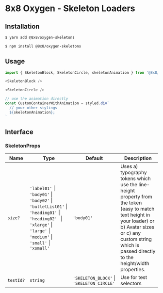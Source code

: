 # 8x8 Oxygen - Skeleton Loaders

## Installation

```sh
$ yarn add @8x8/oxygen-skeletons
```

```sh
$ npm install @8x8/oxygen-skeletons
```

## Usage

```js
import { SkeletonBlock, SkeletonCircle, skeletonAnimation } from '@8x8/oxygen-skeletons';

<SkeletonBlock />

<SkeletonCircle />

// use the animation directly
const CustomContainerWithAnimation = styled.div`
  // your other stylings
  ${skeletonAnimation};
`
```

## Interface

### SkeletonProps

| Name      | Type                                                                                                                                                               | Default                                   | Description                                                                                                                                                                                                                |
| --------- | ------------------------------------------------------------------------------------------------------------------------------------------------------------------ | ----------------------------------------- | -------------------------------------------------------------------------------------------------------------------------------------------------------------------------------------------------------------------------- |
| `size?`   | `'label01'` \| `'body01'` \| `'body02'` \| `'bulletList01'` \| `'heading01'` \| `'heading02' ` \| `'xlarge'` \| `'large'` \| `'medium'` \| `'small'` \| `'xsmall'` | `'body01'`                                | Uses a) typography tokens which use the line-height property from the token (easy to match text height in your loader) or b) Avatar sizes or c) any custom string which is passed directly to the height/width properties. |
| `testId?` | `string`                                                                                                                                                           | `'SKELETON_BLOCK'` \| `'SKELETON_CIRCLE'` | Use for test selectors                                                                                                                                                                                                     |
